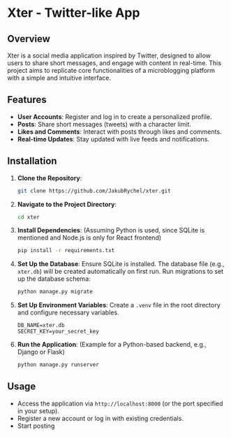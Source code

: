 # Xter - Twitter-like App

## Overview
Xter is a social media application inspired by Twitter, designed to allow users to share short messages, and engage with content in real-time. This project aims to replicate core functionalities of a microblogging platform with a simple and intuitive interface.

## Features
- **User Accounts**: Register and log in to create a personalized profile.
- **Posts**: Share short messages (tweets) with a character limit.
- **Likes and Comments**: Interact with posts through likes and comments.
- **Real-time Updates**: Stay updated with live feeds and notifications.

## Installation
1. **Clone the Repository**:
   ```bash
   git clone https://github.com/JakubRychel/xter.git
   ```
2. **Navigate to the Project Directory**:
   ```bash
   cd xter
   ```
3. **Install Dependencies**:
   (Assuming Python is used, since SQLite is mentioned and Node.js is only for React frontend)
   ```bash
   pip install -r requirements.txt
   ```
4. **Set Up the Database**:
   Ensure SQLite is installed. The database file (e.g., `xter.db`) will be created automatically on first run.
   Run migrations to set up the database schema:
   ```bash
   python manage.py migrate
   ```
5. **Set Up Environment Variables**:
   Create a `.venv` file in the root directory and configure necessary variables.
   ```plaintext
   DB_NAME=xter.db
   SECRET_KEY=your_secret_key
   ```
6. **Run the Application**:
   (Example for a Python-based backend, e.g., Django or Flask)
   ```bash
   python manage.py runserver
   ```

## Usage
- Access the application via `http://localhost:8000` (or the port specified in your setup).
- Register a new account or log in with existing credentials.
- Start posting